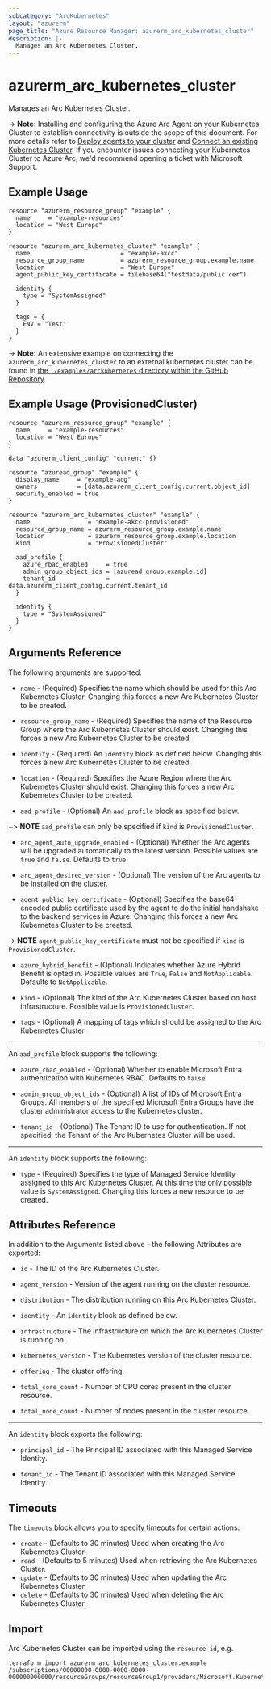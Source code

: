 ```yaml
---
subcategory: "ArcKubernetes"
layout: "azurerm"
page_title: "Azure Resource Manager: azurerm_arc_kubernetes_cluster"
description: |-
  Manages an Arc Kubernetes Cluster.
---
```


# azurerm_arc_kubernetes_cluster

Manages an Arc Kubernetes Cluster.

-> **Note:** Installing and configuring the Azure Arc Agent on your Kubernetes Cluster to establish connectivity is outside the scope of this document. For more details refer to [Deploy agents to your cluster](https://learn.microsoft.com/en-us/azure/azure-arc/kubernetes/conceptual-agent-overview#deploy-agents-to-your-cluster) and [Connect an existing Kubernetes Cluster](https://learn.microsoft.com/en-us/azure/azure-arc/kubernetes/quickstart-connect-cluster?tabs=azure-cli#connect-an-existing-kubernetes-cluster). If you encounter issues connecting your Kubernetes Cluster to Azure Arc, we'd recommend opening a ticket with Microsoft Support.

## Example Usage

```hcl
resource "azurerm_resource_group" "example" {
  name     = "example-resources"
  location = "West Europe"
}

resource "azurerm_arc_kubernetes_cluster" "example" {
  name                         = "example-akcc"
  resource_group_name          = azurerm_resource_group.example.name
  location                     = "West Europe"
  agent_public_key_certificate = filebase64("testdata/public.cer")

  identity {
    type = "SystemAssigned"
  }

  tags = {
    ENV = "Test"
  }
}
```

-> **Note:** An extensive example on connecting the `azurerm_arc_kubernetes_cluster` to an external kubernetes cluster can be found in [the `./examples/arckubernetes` directory within the GitHub Repository](https://github.com/hashicorp/terraform-provider-azurerm/tree/main/examples/arckubernetes).

## Example Usage (ProvisionedCluster)

```hcl
resource "azurerm_resource_group" "example" {
  name     = "example-resources"
  location = "West Europe"
}

data "azurerm_client_config" "current" {}

resource "azuread_group" "example" {
  display_name     = "example-adg"
  owners           = [data.azurerm_client_config.current.object_id]
  security_enabled = true
}

resource "azurerm_arc_kubernetes_cluster" "example" {
  name                = "example-akcc-provisioned"
  resource_group_name = azurerm_resource_group.example.name
  location            = azurerm_resource_group.example.location
  kind                = "ProvisionedCluster"

  aad_profile {
    azure_rbac_enabled     = true
    admin_group_object_ids = [azuread_group.example.id]
    tenant_id              = data.azurerm_client_config.current.tenant_id
  }

  identity {
    type = "SystemAssigned"
  }
}
```

## Arguments Reference

The following arguments are supported:

* `name` - (Required) Specifies the name which should be used for this Arc Kubernetes Cluster. Changing this forces a new Arc Kubernetes Cluster to be created.

* `resource_group_name` - (Required) Specifies the name of the Resource Group where the Arc Kubernetes Cluster should exist. Changing this forces a new Arc Kubernetes Cluster to be created.

* `identity` - (Required) An `identity` block as defined below. Changing this forces a new Arc Kubernetes Cluster to be created.

* `location` - (Required) Specifies the Azure Region where the Arc Kubernetes Cluster should exist. Changing this forces a new Arc Kubernetes Cluster to be created.

* `aad_profile` - (Optional) An `aad_profile` block as specified below.

~> **NOTE** `aad_profile` can only be specified if `kind` is `ProvisionedCluster`.

* `arc_agent_auto_upgrade_enabled` - (Optional) Whether the Arc agents will be upgraded automatically to the latest version. Possible values are `true` and `false`. Defaults to `true`.

* `arc_agent_desired_version` - (Optional) The version of the Arc agents to be installed on the cluster.

* `agent_public_key_certificate` - (Optional) Specifies the base64-encoded public certificate used by the agent to do the initial handshake to the backend services in Azure. Changing this forces a new Arc Kubernetes Cluster to be created.

-> **NOTE** `agent_public_key_certificate` must not be specified if `kind` is `ProvisionedCluster`.

* `azure_hybrid_benefit` - (Optional) Indicates whether Azure Hybrid Benefit is opted in. Possible values are `True`, `False` and `NotApplicable`. Defaults to `NotApplicable`.

* `kind` - (Optional) The kind of the Arc Kubernetes Cluster based on host infrastructure. Possible value is `ProvisionedCluster`.

* `tags` - (Optional) A mapping of tags which should be assigned to the Arc Kubernetes Cluster.

---

An `aad_profile` block supports the following:

* `azure_rbac_enabled` - (Optional) Whether to enable Microsoft Entra authentication with Kubernetes RBAC. Defaults to `false`.

* `admin_group_object_ids` - (Optional) A list of IDs of Microsoft Entra Groups. All members of the specified Microsoft Entra Groups have the cluster administrator access to the Kubernetes cluster.

* `tenant_id` - (Optional) The Tenant ID to use for authentication. If not specified, the Tenant of the Arc Kubernetes Cluster will be used.

---

An `identity` block supports the following:

* `type` - (Required) Specifies the type of Managed Service Identity assigned to this Arc Kubernetes Cluster. At this time the only possible value is `SystemAssigned`. Changing this forces a new resource to be created.

## Attributes Reference

In addition to the Arguments listed above - the following Attributes are exported:

* `id` - The ID of the Arc Kubernetes Cluster.

* `agent_version` - Version of the agent running on the cluster resource.

* `distribution` - The distribution running on this Arc Kubernetes Cluster.

* `identity` - An `identity` block as defined below.

* `infrastructure` - The infrastructure on which the Arc Kubernetes Cluster is running on.

* `kubernetes_version` - The Kubernetes version of the cluster resource.

* `offering` - The cluster offering.

* `total_core_count` - Number of CPU cores present in the cluster resource.

* `total_node_count` - Number of nodes present in the cluster resource.

---

An `identity` block exports the following:

* `principal_id` - The Principal ID associated with this Managed Service Identity.

* `tenant_id` - The Tenant ID associated with this Managed Service Identity.

## Timeouts

The `timeouts` block allows you to specify [timeouts](https://www.terraform.io/docs/configuration/resources.html#timeouts) for certain actions:

* `create` - (Defaults to 30 minutes) Used when creating the Arc Kubernetes Cluster.
* `read` - (Defaults to 5 minutes) Used when retrieving the Arc Kubernetes Cluster.
* `update` - (Defaults to 30 minutes) Used when updating the Arc Kubernetes Cluster.
* `delete` - (Defaults to 30 minutes) Used when deleting the Arc Kubernetes Cluster.

## Import

Arc Kubernetes Cluster can be imported using the `resource id`, e.g.

```shell
terraform import azurerm_arc_kubernetes_cluster.example /subscriptions/00000000-0000-0000-0000-000000000000/resourceGroups/resourceGroup1/providers/Microsoft.Kubernetes/connectedClusters/cluster1
```
